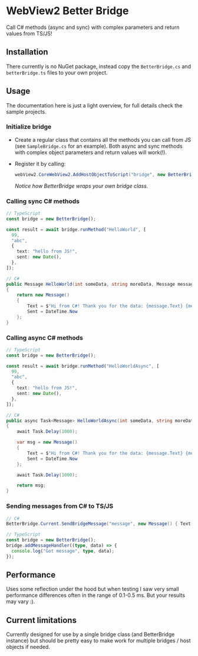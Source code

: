 # WebView2 Better Bridge

Call C# methods (async and sync) with complex parameters and return values from TS/JS!

## Installation

There currently is no NuGet package, instead copy the `BetterBridge.cs` and `betterBridge.ts` files to your own project.

## Usage

The documentation here is just a light overview, for full details check the sample projects.

### Initialize bridge

- Create a regular class that contains all the methods you can call from JS (see `SampleBridge.cs` for an example). Both async and sync methods with complex object parameters and return values will work(!).

- Register it by calling:

  ```cs
  webView2.CoreWebView2.AddHostObjectToScript("bridge", new BetterBridge(new SimpleBridge(), webView2));
  ```

  _Notice how BetterBridge wraps your own bridge class._

### Calling sync C# methods

```ts
// TypeScript
const bridge = new BetterBridge();

const result = await bridge.runMethod("HelloWorld", [
  99,
  "abc",
  {
    text: "hello from JS!",
    sent: new Date(),
  },
]);
```

```cs
// C#
public Message HelloWorld(int someData, string moreData, Message message)
{
    return new Message()
    {
        Text = $"Hi from C#! Thank you for the data: {message.Text} {message.Sent} {someData} and {moreData}.",
        Sent = DateTime.Now
    };
}
```

### Calling async C# methods

```ts
// TypeScript
const bridge = new BetterBridge();

const result = await bridge.runMethod("HelloWorldAsync", [
  99,
  "abc",
  {
    text: "hello from JS!",
    sent: new Date(),
  },
]);
```

```cs
// C#
public async Task<Message> HelloWorldAsync(int someData, string moreData, Message message)
{
    await Task.Delay(1000);

    var msg = new Message()
    {
        Text = $"Hi from C#! Thank you for the data: {message.Text} {message.Sent} {someData} and {moreData}.",
        Sent = DateTime.Now
    };

    await Task.Delay(1000);

    return msg;
}
```

### Sending messages from C# to TS/JS

```cs
// C#
BetterBridge.Current.SendBridgeMessage("message", new Message() { Text = "I want to report something", Sent = DateTime.Now });
```

```ts
// TypeScript
const bridge = new BetterBridge();
bridge.addMessageHandler((type, data) => {
  console.log("Got message", type, data);
});
```

## Performance

Uses some reflection under the hood but when testing I saw very small performance differences often in the range of 0.1-0.5 ms. But your results may vary :).

## Current limitations

Currently designed for use by a single bridge class (and BetterBridge instance) but should be pretty easy to make work for multiple bridges / host objects if needed.

